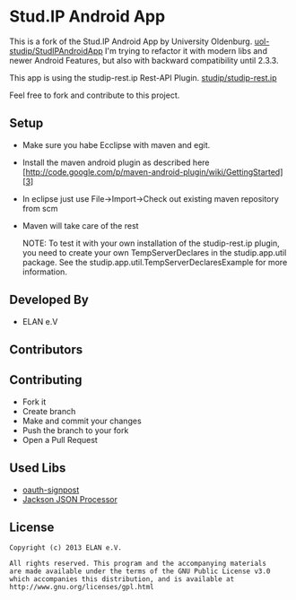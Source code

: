 Stud.IP Android App
===================

This is a fork of the Stud.IP Android App by University Oldenburg. [uol-studip/StudIPAndroidApp][1]
I'm trying to refactor it with modern libs and newer Android Features, 
but also with backward compatibility until 2.3.3.

This app is using the studip-rest.ip Rest-API Plugin. [studip/studip-rest.ip][2]

Feel free to fork and contribute to this project.

Setup
-----
* Make sure you habe Ecclipse with maven and egit.
* Install the maven android plugin as described here [http://code.google.com/p/maven-android-plugin/wiki/GettingStarted][3]
* In eclipse just use File->Import->Check out existing maven repository from scm
* Maven will take care of the rest

    NOTE: To test it with your own installation of the studip-rest.ip plugin, 
    you need to create your own TempServerDeclares in the studip.app.util package.
    See the studip.app.util.TempServerDeclaresExample for more information.

Developed By
------------
* ELAN e.V

Contributors
------------

Contributing
------------
* Fork it
* Create branch
* Make and commit your changes
* Push the branch to your fork
* Open a Pull Request

Used Libs
---------
* [oauth-signpost][4]
* [Jackson JSON Processor][5]

License
-------
    Copyright (c) 2013 ELAN e.V.

	All rights reserved. This program and the accompanying materials
    are made available under the terms of the GNU Public License v3.0
    which accompanies this distribution, and is available at
    http://www.gnu.org/licenses/gpl.html

[1]: https://github.com/uol-studip/StudIPAndroidApp
[2]: https://github.com/studip/studip-rest.ip
[3]: http://code.google.com/p/maven-android-plugin/wiki/GettingStarted
[4]: http://code.google.com/p/oauth-signpost/
[5]: http://wiki.fasterxml.com/JacksonHome
